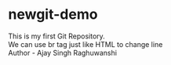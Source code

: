 # newgit-demo
This is my first Git Repository.
<br>
We can use br tag just like HTML to change line
<br>
Author - Ajay Singh Raghuwanshi
